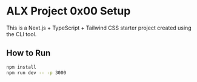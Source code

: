 # ALX Project 0x00 Setup

This is a Next.js + TypeScript + Tailwind CSS starter project created using the CLI tool.

## How to Run

```bash
npm install
npm run dev -- -p 3000

